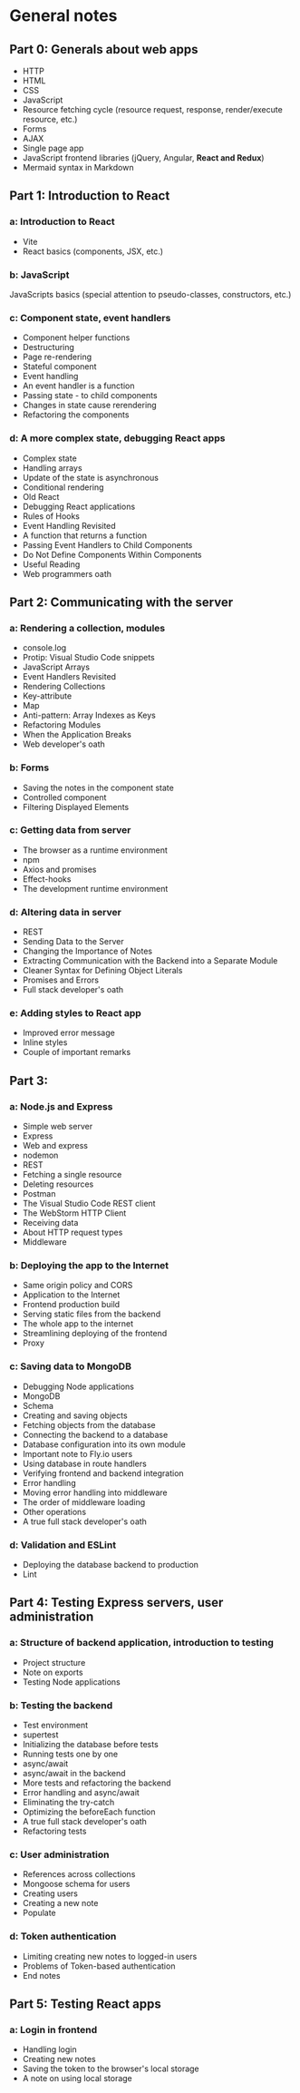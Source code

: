 # General notes

<!-- ## Topics

### Frontend

- React
- Modularization
- Others (vite, build for prod, debugging, etc)

### Backend

- Node
- Express
- Databases (MongoDB)
- Deployment Platform (Fly.io)
- How to combine front+backend
- How to work in dev env vs prod
- How to deploy
- Others modules and dependencies ()
- Linting (eslint)

## Parts  -->

## Part 0: Generals about web apps

- HTTP
- HTML
- CSS
- JavaScript
- Resource fetching cycle (resource request, response, render/execute resource, etc.)
- Forms
- AJAX
- Single page app
- JavaScript frontend libraries (jQuery, Angular, **React and Redux**)
- Mermaid syntax in Markdown

## Part 1: Introduction to React

### a: Introduction to React

- Vite
- React basics (components, JSX, etc.)

### b: JavaScript

JavaScripts basics (special attention to pseudo-classes, constructors, etc.)

### c: Component state, event handlers

- Component helper functions
- Destructuring
- Page re-rendering
- Stateful component
- Event handling
- An event handler is a function
- Passing state - to child components
- Changes in state cause rerendering
- Refactoring the components

### d: A more complex state, debugging React apps

- Complex state
- Handling arrays
- Update of the state is asynchronous
- Conditional rendering
- Old React
- Debugging React applications
- Rules of Hooks
- Event Handling Revisited
- A function that returns a function
- Passing Event Handlers to Child Components
- Do Not Define Components Within Components
- Useful Reading
- Web programmers oath

## Part 2: Communicating with the server

### a: Rendering a collection, modules

- console.log
- Protip: Visual Studio Code snippets
- JavaScript Arrays
- Event Handlers Revisited
- Rendering Collections
- Key-attribute
- Map
- Anti-pattern: Array Indexes as Keys
- Refactoring Modules
- When the Application Breaks
- Web developer's oath

### b: Forms

- Saving the notes in the component state
- Controlled component
- Filtering Displayed Elements

### c: Getting data from server

- The browser as a runtime environment
- npm
- Axios and promises
- Effect-hooks
- The development runtime environment

### d: Altering data in server

- REST
- Sending Data to the Server
- Changing the Importance of Notes
- Extracting Communication with the Backend into a Separate Module
- Cleaner Syntax for Defining Object Literals
- Promises and Errors
- Full stack developer's oath

### e: Adding styles to React app

- Improved error message
- Inline styles
- Couple of important remarks

## Part 3:

### a: Node.js and Express

- Simple web server
- Express
- Web and express
- nodemon
- REST
- Fetching a single resource
- Deleting resources
- Postman
- The Visual Studio Code REST client
- The WebStorm HTTP Client
- Receiving data
- About HTTP request types
- Middleware

### b: Deploying the app to the Internet

- Same origin policy and CORS
- Application to the Internet
- Frontend production build
- Serving static files from the backend
- The whole app to the internet
- Streamlining deploying of the frontend
- Proxy

### c: Saving data to MongoDB

- Debugging Node applications
- MongoDB
- Schema
- Creating and saving objects
- Fetching objects from the database
- Connecting the backend to a database
- Database configuration into its own module
- Important note to Fly.io users
- Using database in route handlers
- Verifying frontend and backend integration
- Error handling
- Moving error handling into middleware
- The order of middleware loading
- Other operations
- A true full stack developer's oath

### d: Validation and ESLint

- Deploying the database backend to production
- Lint

## Part 4: Testing Express servers, user administration

### a: Structure of backend application, introduction to testing

- Project structure
- Note on exports
- Testing Node applications

### b: Testing the backend

- Test environment
- supertest
- Initializing the database before tests
- Running tests one by one
- async/await
- async/await in the backend
- More tests and refactoring the backend
- Error handling and async/await
- Eliminating the try-catch
- Optimizing the beforeEach function
- A true full stack developer's oath
- Refactoring tests

### c: User administration

- References across collections
- Mongoose schema for users
- Creating users
- Creating a new note
- Populate

### d: Token authentication

- Limiting creating new notes to logged-in users
- Problems of Token-based authentication
- End notes

## Part 5: Testing React apps

### a: Login in frontend

- Handling login
- Creating new notes
- Saving the token to the browser's local storage
- A note on using local storage